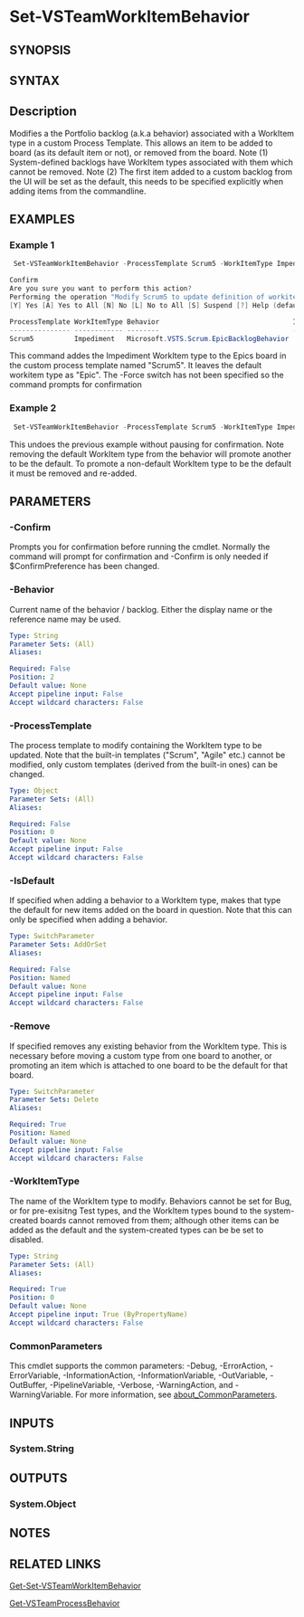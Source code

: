 <!-- #include "./common/header.md" -->

# Set-VSTeamWorkItemBehavior

## SYNOPSIS

<!-- #include "./synopsis/Set-VSTeamWorkItemBehavior.md" -->

## SYNTAX

## Description

Modifies a the Portfolio backlog (a.k.a behavior) associated with a WorkItem type in a custom Process Template. This allows an item to be added to board (as its default item or not), or removed from the board.
Note (1) System-defined backlogs have WorkItem types associated with them which cannot be removed.
Note (2) The first item added to a custom backlog from the UI will be set as the default, this needs to be specified explicitly when adding items from the commandline.

## EXAMPLES

### Example 1

```powershell
 Set-VSTeamWorkItemBehavior -ProcessTemplate Scrum5 -WorkItemType Impediment -Behavior Epics

Confirm
Are you sure you want to perform this action?
Performing the operation "Modify Scrum5 to update definition of workitem type" on target "Impediment".
[Y] Yes [A] Yes to All [N] No [L] No to All [S] Suspend [?] Help (default is "Yes"): y

ProcessTemplate WorkItemType Behavior                                 IsDefault
--------------- ------------ --------                                 ---------
Scrum5          Impediment   Microsoft.VSTS.Scrum.EpicBacklogBehavior     False
```
This command addes the Impediment WorkItem type to the Epics board in the custom process template named "Scrum5". It leaves the default workitem type as "Epic". The -Force switch has not been specified so the command prompts for confirmation


### Example 2

```powershell
 Set-VSTeamWorkItemBehavior -ProcessTemplate Scrum5 -WorkItemType Impediment -Remove -force

```
This undoes the previous example without pausing for confirmation. Note removing the default WorkItem type from the behavior will promote another to be the default. To promote a non-default WorkItem type to be the default it must be removed and re-added.

## PARAMETERS


### -Confirm

Prompts you for confirmation before running the cmdlet. Normally the command will prompt for confirmation and -Confirm is only needed if \$ConfirmPreference has been changed.

<!-- #include "./params/force.md" -->


### -Behavior

Current name of the behavior / backlog. Either the display name or the reference name may be used.

```yaml
Type: String
Parameter Sets: (All)
Aliases:

Required: False
Position: 2
Default value: None
Accept pipeline input: False
Accept wildcard characters: False
```

### -ProcessTemplate

The process template to modify containing the WorkItem type to be updated. Note that the built-in templates ("Scrum", "Agile" etc.) cannot be modified, only custom templates (derived from the built-in ones) can be changed.

```yaml
Type: Object
Parameter Sets: (All)
Aliases:

Required: False
Position: 0
Default value: None
Accept pipeline input: False
Accept wildcard characters: False
```

### -IsDefault
If specified when adding a behavior to a WorkItem type, makes that type the default for new items added on the board in question. Note that this can only be specified when adding a behavior.

```yaml
Type: SwitchParameter
Parameter Sets: AddOrSet
Aliases:

Required: False
Position: Named
Default value: None
Accept pipeline input: False
Accept wildcard characters: False
```


### -Remove
If specified removes any existing behavior from the WorkItem type. This is necessary before moving a custom type from one board to another, or promoting an item which is attached to one board to be the default for that board.

```yaml
Type: SwitchParameter
Parameter Sets: Delete
Aliases:

Required: True
Position: Named
Default value: None
Accept pipeline input: False
Accept wildcard characters: False
```

### -WorkItemType
The name of the WorkItem type to modify. Behaviors cannot be set for Bug, or for pre-exisitng Test types, and the WorkItem types bound to the system-created boards cannot removed from them; although other items can be added as the default and the system-created types can be be set to disabled.

```yaml
Type: String
Parameter Sets: (All)
Aliases:

Required: True
Position: 0
Default value: None
Accept pipeline input: True (ByPropertyName)
Accept wildcard characters: False
```

<!-- #include "./params/whatIf.md" -->

### CommonParameters

This cmdlet supports the common parameters: -Debug, -ErrorAction, -ErrorVariable, -InformationAction, -InformationVariable, -OutVariable, -OutBuffer, -PipelineVariable, -Verbose, -WarningAction, and -WarningVariable. For more information, see [about_CommonParameters](http://go.microsoft.com/fwlink/?LinkID=113216).

## INPUTS

### System.String

## OUTPUTS

### System.Object

## NOTES

<!-- #include "./common/prerequisites.md" -->

## RELATED LINKS

<!-- #include "./common/related.md" -->
[Get-Set-VSTeamWorkItemBehavior](Get-Set-VSTeamWorkItemBehavior.md)

[Get-VSTeamProcessBehavior](Get-VSTeamProcessBehavior.md)
